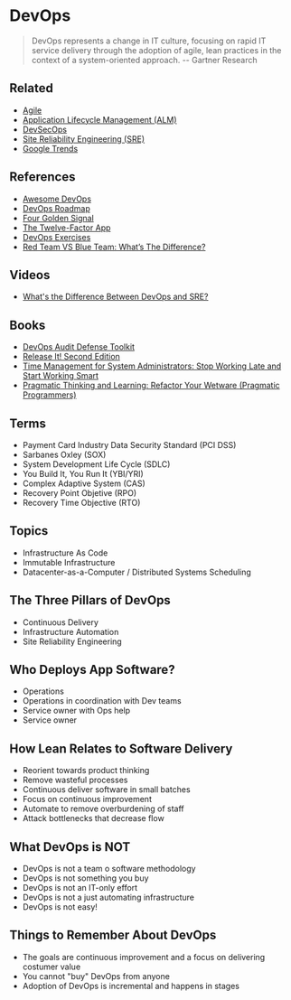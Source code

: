 # DevOps

<!--
https://www.atlassian.com/devops
https://www.dynatrace.com/resources/ebooks/devops/

https://netflixtechblog.com/full-cycle-developers-at-netflix-a08c31f83249

https://www.google.com/search?client=firefox-b-d&q=PCI+vs+SOX

https://linkedin.com/learning/paths/improve-your-continuous-delivery-skills
https://linkedin.com/learning/paths/applying-lean-devops-and-agile-to-your-it-organization

https://linkedin.com/learning/paths/become-a-devops-engineer

https://linkedin.com/learning/devops-foundations-continuous-delivery-continuous-integration/
-->

> DevOps represents a change in IT culture, focusing on rapid IT service delivery through the adoption of agile, lean practices in the context of a system-oriented approach. -- Gartner Research

<!--
Basic Definition

Dev -> Software Development
Ops -> IT Operations / Application Delivery
-->

## Related

- [Agile](/agile.md)
- [Application Lifecycle Management (ALM)](/alm.md)
- [DevSecOps](/devsecops.md)
- [Site Reliability Engineering (SRE)](/sre.md)
- [Google Trends](https://trends.google.com/trends/explore?date=today%205-y&q=devops)

## References

- [Awesome DevOps](https://awesome-devops.xyz/)
- [DevOps Roadmap](https://github.com/raycad/devops-roadmap)
- [Four Golden Signal](/4-golden-signals.md)
- [The Twelve-Factor App](/12factor.md)
- [DevOps Exercises](https://github.com/bregman-arie/devops-exercises)
- [Red Team VS Blue Team: What’s The Difference?](https://purplesec.us/red-team-vs-blue-team-cyber-security/)

## Videos

- [What's the Difference Between DevOps and SRE?](https://www.youtube.com/watch?v=uTEL8Ff1Zvk)

## Books

- [DevOps Audit Defense Toolkit](https://itrevolution.com/devops-audit-defense-toolkit)
- [Release It! Second Edition](https://pragprog.com/titles/mnee2/release-it-second-edition/)
- [Time Management for System Administrators: Stop Working Late and Start Working Smart](https://www.amazon.com/Time-Management-System-Administrators-Working/)
- [Pragmatic Thinking and Learning: Refactor Your Wetware (Pragmatic Programmers)](https://www.amazon.com/Pragmatic-Thinking-Learning-Refactor-Programmers/)

## Terms

- Payment Card Industry Data Security Standard (PCI DSS)
- Sarbanes Oxley (SOX)
- System Development Life Cycle (SDLC)
- You Build It, You Run It (YBI/YRI)
- Complex Adaptive System (CAS)
- Recovery Point Objetive (RPO)
- Recovery Time Objective (RTO)

## Topics

- Infrastructure As Code
- Immutable Infrastructure
- Datacenter-as-a-Computer / Distributed Systems Scheduling

## The Three Pillars of DevOps

- Continuous Delivery
- Infrastructure Automation
- Site Reliability Engineering

## Who Deploys App Software?

- Operations
- Operations in coordination with Dev teams
- Service owner with Ops help
- Service owner

## How Lean Relates to Software Delivery

- Reorient towards product thinking
- Remove wasteful processes
- Continuous deliver software in small batches
- Focus on continuous improvement
- Automate to remove overburdening of staff
- Attack bottlenecks that decrease flow

## What DevOps is NOT

- DevOps is not a team o software methodology
- DevOps is not something you buy
- DevOps is not an IT-only effort
- DevOps is not a just automating infrastructure
- DevOps is not easy!

## Things to Remember About DevOps

- The goals are continuous improvement and a focus on delivering costumer value
- You cannot "buy" DevOps from anyone
- Adoption of DevOps is incremental and happens in stages

<!--
## Interview

https://www.youtube.com/watch?v=pO-8y_f8YMQ
https://www.youtube.com/watch?v=oae_Ow8F7mQ
https://www.youtube.com/watch?v=1fdwlRxhZ3I
https://www.youtube.com/watch?v=7c7jGWYaFIs
https://www.youtube.com/watch?v=8Y7cvx7048E
https://www.youtube.com/watch?v=pqNDlQaQvXs
https://www.youtube.com/watch?v=Gnkfs6sa0Yc
https://www.youtube.com/watch?v=1_OqSMv20Mo
https://www.youtube.com/watch?v=No2vS81HplQ
https://www.youtube.com/watch?v=s-t_d-igimU
https://www.youtube.com/watch?v=1yqorTGDIIw
https://www.youtube.com/watch?v=dDm2G0npq5U
https://www.youtube.com/watch?v=j2hucpdekAs
https://www.youtube.com/watch?v=o3xiGsej_CA
https://www.youtube.com/watch?v=4W6JQvtwJlo
https://www.youtube.com/watch?v=xdGdL7ovlw4
https://www.youtube.com/watch?v=k2aNsQKwyOo
https://www.youtube.com/watch?v=LFDrDnKPOTg
https://www.youtube.com/watch?v=xqUxDDLxq8w
https://www.youtube.com/watch?v=btOXpr5V1es
https://www.youtube.com/watch?v=uQ_8is1K_Jg
https://www.youtube.com/watch?v=PmUjrpZpX14
https://www.youtube.com/watch?v=7LIXqe_0w10
https://www.youtube.com/watch?v=e3XJ8sCe1kA
https://www.youtube.com/watch?v=-yG_GUd404Y
https://www.youtube.com/watch?v=12sZO_RZJGs
https://www.youtube.com/watch?v=uAmpySb5m9Q
https://www.youtube.com/watch?v=aJNIf_BD-9M
https://www.youtube.com/watch?v=qoA_tQW60GE
https://www.youtube.com/watch?v=I6m8pa5nfpE
https://www.youtube.com/watch?v=8GRjM_W6cN8
https://www.youtube.com/watch?v=T4lTjCoB6-g
https://www.youtube.com/watch?v=EZMX1wCTDA8
https://www.youtube.com/watch?v=digA0vuWPMk
https://www.youtube.com/watch?v=eIMR82oO2Dc
https://www.youtube.com/watch?v=dNzOWG0k4hw
https://www.youtube.com/watch?v=eXlW6Whw_YY
https://www.youtube.com/watch?v=0qArCAVQlO0
https://www.youtube.com/watch?v=UTKIT6STSVM
https://www.youtube.com/watch?v=XRdeCoP-hi8
https://www.youtube.com/watch?v=cI16T7GOPwM
https://www.youtube.com/watch?v=N01m7JEVYmY
https://www.youtube.com/watch?v=OF0IVHpZ9tk
-->

<!--
## TBD

Jenkins
Ansible
Terraform
AWS

## Interviews

BEST Videos

https://www.youtube.com/watch?v=WxjJlYFIWtI

## TBD

https://github.com/bregman-arie/devops-exercises

https://github.com/jakshi/devops-interview-questions

https://github.com/Chaws465/devops-interview-questions

https://github.com/DNXLabs/DevOps-Interview-Questions

https://gist.github.com/chan48/42d1aa3d5ba082d45fad872454cc61f1

https://github.com/hadisinaee/devops-interview-questions

https://github.com/Tikam02/DevOps-Guide/blob/master/Interview/Dev-ops-Interview.md

https://passmyinterview.com/devops-engineer-interview/

https://www.youtube.com/watch?v=rH-Gelb360o
https://www.youtube.com/watch?v=wgQ3rHFTM4E
https://www.youtube.com/watch?v=S5NhfkP9nus
https://www.youtube.com/watch?v=vlsLxaY4P7M
https://www.youtube.com/watch?v=03aMd5FQpvw
https://www.youtube.com/watch?v=7WJ31VFk1_Y
https://www.youtube.com/watch?v=erImSX-j6xk
https://www.youtube.com/watch?v=yulGNwmync0
https://www.youtube.com/watch?v=5w8qVukxXXY
https://www.youtube.com/watch?v=clZgb8GA6xI
https://www.youtube.com/watch?v=adaAs93-jiE
https://www.youtube.com/watch?v=clZgb8GA6xI
https://www.youtube.com/watch?v=xa8GriYIYLE
https://www.youtube.com/watch?v=ECfSl5rc4_Y
https://www.youtube.com/watch?v=RUcWQBqKOPE
https://www.youtube.com/watch?v=mdb_wWaKXK8
https://www.youtube.com/watch?v=x6qQnLTVyTg
https://www.youtube.com/watch?v=H3PKXI0WKmA

https://app.pluralsight.com/paths/skills/understanding-devops

https://linkedin.com/learning/devops-foundations-microservices/what-microservices-mean-for-devops
https://linkedin.com/learning/devops-foundations/development-and-operations-2
https://linkedin.com/learning/devops-foundations-your-first-project/your-first-project-devopsified
https://linkedin.com/learning/succeeding-in-devops/your-role-as-a-devops-engineer

https://app.pluralsight.com/paths/skill/understanding-devops

https://linkedin.com/learning/devops-foundations-devsecops/welcome
https://linkedin.com/learning/devops-foundations-containers/welcome
https://linkedin.com/learning/devops-foundations-transforming-the-enterprise/transforming-your-organization

https://linkedin.com/learning/learning-azure-devops-10005641/
https://linkedin.com/learning/devops-foundations-accelerating-continuous-delivery-in-the-enterprise/take-your-ci-cd-to-the-next-level
https://linkedin.com/learning/devops-foundations-lean-and-agile/lean-and-agile-in-devops-3
https://linkedin.com/learning/software-testing-foundations-continuous-testing-and-devops/what-should-testers-know-about-devops

https://olympus.greatlearning.in/courses/15689/pages/session-overview?module_item_id=676880

GitLab -> Jenkins

GitHub -> Jenkins
https://www.youtube.com/watch?v=fsvjTekaQVE&list=PLLYW3zEOaqlICpMHCGAKG2V-SwX1aZCH5

Kubernetes
GitHub Actions

Docker Onbuild
https://www.youtube.com/watch?v=GOJ5ICKyzoA&list=PLLYW3zEOaqlKjN4o2FyD7lQGD1i0rzKgF

Ansible
https://www.youtube.com/watch?v=tl0aT4-XrZ8&list=PLLYW3zEOaqlJqHktlXHCVzBTmcpL-izFq

Ansible Galaxy
AWS EC2
Git
UNIX Shell Scripting
Terraform
Perl

Set GitLab default branch*

https://www.novelvista.com/blogs/devops/top-20-devops-interview-question-answers?utm_source=Youtube

https://github.com/DeekshithSN/Devops_interview_questions
https://www.youtube.com/watch?v=RtYw7f0KyV0

Load Balance
-->
